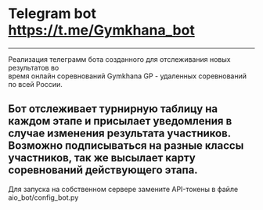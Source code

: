 # Telegram bot https://t.me/Gymkhana_bot
------
Реализация телеграмм бота созданного для отслеживания новых результатов во  
время онлайн соревнований Gymkhana GP - удаленных соревнований по всей России.

Бот отслеживает турнирную таблицу на каждом этапе и присылает уведомления в случае 
изменения результата участников. Возможно подписываться на разные классы участников, 
так же высылает карту соревнований действующего этапа.
------
Для запуска на собственном сервере замените API-токены в файле aio_bot/config_bot.py
